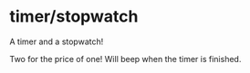 # timer/stopwatch
A timer and a stopwatch! 

Two for the price of one! Will beep when the timer is finished.
